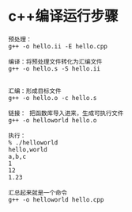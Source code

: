  # c++编译运行步骤
 
    预处理：
    g++ -o hello.ii -E hello.cpp

    编译：将预处理文件转化为汇编文件
    g++ -o hello.s -S hello.ii


    汇编：形成目标文件
    g++ -o hello.o -c hello.s

    链接： 把函数库导入进来，生成可执行文件
    g++ -o helloworld hello.o

    执行：
    % ./helloworld
    hello,world
    a,b,c
    1
    12
    1.23

    汇总起来就是一个命令
    g++ -o helloworld hello.cpp

